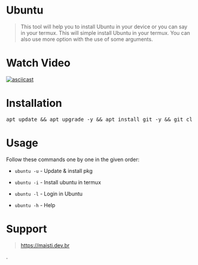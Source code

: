 # Ubuntu

> This tool will help you to install Ubuntu in your device or you can say in your termux. This will simple install Ubuntu in your termux. You can also use more option with the use of some arguments.  

# Watch Video
[![asciicast](https://img.youtube.com/vi/IBgYA-dW7ds/maxresdefault.jpg
)](https://www.youtube.com/watch?v=IBgYA-dW7ds)

# Installation

<pre>
apt update && apt upgrade -y && apt install git -y && git clone https://github.com/higorvaz/Android-Ubuntu.git
</pre>


# Usage
Follow these commands one by one in the given order:

* ``ubuntu -u`` - Update & install pkg

* ``ubuntu -i`` - Install ubuntu in termux

* ``ubuntu -l`` - Login in Ubuntu

* ``ubuntu -h`` - Help

 
# Support
>https://maisti.dev.br

.







